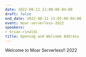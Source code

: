 ```yaml
---
date: 2022-08-11 11:00:00-04:00
draft: false
end_date: 2022-08-11 11:05:00-04:00
event: moar-serverless-2022
speakers:
- brian-rinaldi
title: Opening and Welcome Address
---
```



Welcome to Moar Serverless!! 2022

